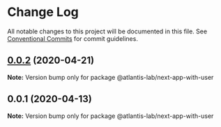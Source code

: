 # Change Log

All notable changes to this project will be documented in this file.
See [Conventional Commits](https://conventionalcommits.org) for commit guidelines.

## [0.0.2](https://github.com/Atlantis-Lab/next/compare/@atlantis-lab/next-app-with-user@0.0.1...@atlantis-lab/next-app-with-user@0.0.2) (2020-04-21)

**Note:** Version bump only for package @atlantis-lab/next-app-with-user

## 0.0.1 (2020-04-13)

**Note:** Version bump only for package @atlantis-lab/next-app-with-user

